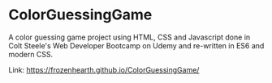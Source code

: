 # ColorGuessingGame

A color guessing game project using HTML, CSS and Javascript done in Colt Steele's Web Developer Bootcamp on Udemy and re-written in ES6 and modern CSS.

Link: https://frozenhearth.github.io/ColorGuessingGame/
